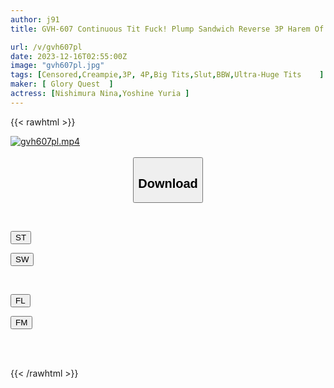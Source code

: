 ```yaml
---
author: j91
title: GVH-607 Continuous Tit Fuck! Plump Sandwich Reverse 3P Harem Of Plump W Big Breasted Slut! Yuria Yoshine/Nina Nishimura

url: /v/gvh607pl
date: 2023-12-16T02:55:00Z
image: "gvh607pl.jpg"
tags: [Censored,Creampie,3P, 4P,Big Tits,Slut,BBW,Ultra-Huge Tits	 ]
maker: [ Glory Quest  ]
actress: [Nishimura Nina,Yoshine Yuria ]
---
```



{{< rawhtml >}}

<div class="video" data-videoid="3D83o21y6bid1lG">
    <a href="javascript:;">
        <img src="/v/gvh607pl/gvh607pl.jpg" width="WIDTH" height="HEIGHT" alt="gvh607pl.mp4" loading="lazy">
    </a>
</div>

<script type="text/javascript" src="https://j91.asia/asset/on-demand-st.js"></script>

<br>
  <link rel="stylesheet" href="https://j91.asia/asset/bs5.css">
  
  <center>
  <button class="btn btn-primary" type="button" data-bs-toggle="collapse" data-bs-target=".multi-collapse" aria-expanded="false" aria-controls="multiCollapseExample1 multiCollapseExample2"><h2>Download</h2></button></center>
</p>
<div class="row">
  <div class="col">
    <div class="collapse multi-collapse" id="multiCollapseExample1">
      <div class="card card-body">
	      	      <br>
<div class="buttons">  
<p><a href="https://streamtape.to/v/3D83o21y6bid1lG" target="_blank"><button class="btn-hover color-3"><i class="fa fa-download"></i> ST</button></a></p>
<p><a href="https://flaswish.com/aocbphel075o" target="_blank"><button class="btn-hover color-2"><i class="fa fa-download"></i> SW</button></a></p></div>
    </div>
  </div>
</div>
  <div class="col">
    <div class="collapse multi-collapse" id="multiCollapseExample2">
      <div class="card card-body">
	      <br>
<div class="buttons">
<p><a href="javascript:;" target="_blank"><button class="btn-hover color-9"><i class="fa fa-download"></i> FL</button></a></p>
<p><a href="javascript:;" target="_blank"><button class="btn-hover color-8"><i class="fa fa-download"></i> FM</button></a></p></div>
<br><br>
      </div>
    </div>
  </div>
</div>

{{< /rawhtml >}}